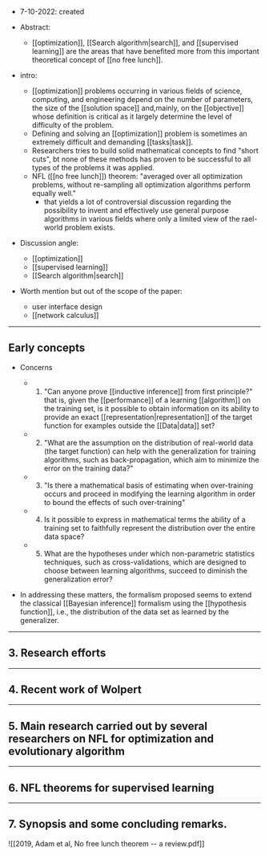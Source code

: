 - 7-10-2022: created

- Abstract:
	- [[optimization]], [[Search algorithm|search]], and [[supervised learning]] are the areas that have benefited more
from this important theoretical concept of [[no free lunch]]. 


- intro:
	- [[optimization]] problems occurring in various fields of science, computing, and engineering depend on the number of parameters, the size of the [[solution space]] and,mainly, on the [[objective]] whose definition is critical as it largely determine the level of difficulty of the problem. 
	- Defining and solving an [[optimization]] problem is sometimes an extremely difficult and demanding [[tasks|task]].
	- Researchers tries to build solid mathematical concepts to find "short cuts", bt none of these methods has proven to be successful to all types of the problems it was applied.
	- NFL ([[no free lunch]]) theorem: "averaged over all optimization problems, without re-sampling all optimization algorithms perform equally well."
		- that yields a lot of controversial discussion regarding the possibility to invent and effectively use general purpose algorithms in various fields where only a limited view of the rael-world problem exists. 

- Discussion angle:
	- [[optimization]]
	- [[supervised learning]]
	- [[Search algorithm|search]]
- Worth mention but out of the scope of the paper: 
	- user interface design
	- [[network calculus]]

---
## Early concepts

- Concerns
	- 1. "Can anyone prove [[inductive inference]] from first principle?" that is, given the [[performance]] of a learning [[algorithm]] on the training set, is it possible to obtain information on its ability to provide an exact [[representation|representation]] of the target function for examples outside the [[Data|data]] set?
	- 2. "What are the assumption on the distribution of real-world data (the target function) can help with the generalization for training algorithms, such as back-propagation, which aim to minimize the error on the training data?"
	- 3. "Is there a mathematical basis of estimating when over-training occurs and proceed in modifying the learning algorithm in order to bound the effects of such over-training"
	- 4. Is it possible to express in mathematical terms the ability of a training set to faithfully represent the distribution over the entire data space?
	- 5. What are the hypotheses under which non-parametric statistics techniques, such as cross-validations, which are designed to choose between learning algorithms, succeed to diminish the generalization error?

- In addressing these matters, the formalism proposed seems to extend the classical [[Bayesian inference]] formalism using the [[hypothesis function]], i.e., the distribution of the data set as learned by the generalizer. 

---
## 3. Research efforts


---
## 4. Recent work of Wolpert

---
## 5. Main research carried out by several researchers on NFL for optimization and evolutionary algorithm

---
## 6. NFL theorems for supervised learning


---
## 7. Synopsis and some concluding remarks.




![[2019, Adam et al, No free lunch theorem -- a review.pdf]]
